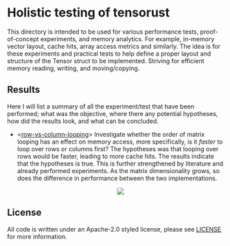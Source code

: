 # Holistic testing of tensorust
This directory is intended to be used for various performance tests, proof-of-concept
experiments, and memory analytics. For example, in-memory vector layout, cache hits,
array access metrics and similarly. The idea is for these experiments and practical
tests to help define a proper layout and structure of the Tensor struct to be
implemented. Striving for efficient memory reading, writing, and moving/copying.

## Results
Here I will list a summary of all the experiment/test that have been performed; what
was the objective, where there any potential hypotheses, how did the results look, and
what can be concluded.

- <[row-vs-column-looping](https://github.com/willeagren/tensorust/tree/development/structure/tests/row-vs-column-looping)>
  Investigate whether the order of matrix looping has an
  effect on memory access, more specifically, is it *faster* to loop over rows or
  columns first? The hypotheses was that looping over rows would be faster, leading to
  more cache hits. The results indicate that the hypotheses is true. This is further
  strengthened by literature and already performed experiments. As the matrix dimensionality grows,
  so does the difference in performance between the two implementations. <br> <p align="center">
  <img src="https://github.com/willeagren/tensorust/blob/main/experiments/row-vs-column-looping/images/row-vs-column-looping-plot.png" />
</p>

## License
All code is written under an Apache-2.0 styled license, please see
[LICENSE](https://github.com/willeagren/tensorust/blob/main/LICENSE)
for more information.
